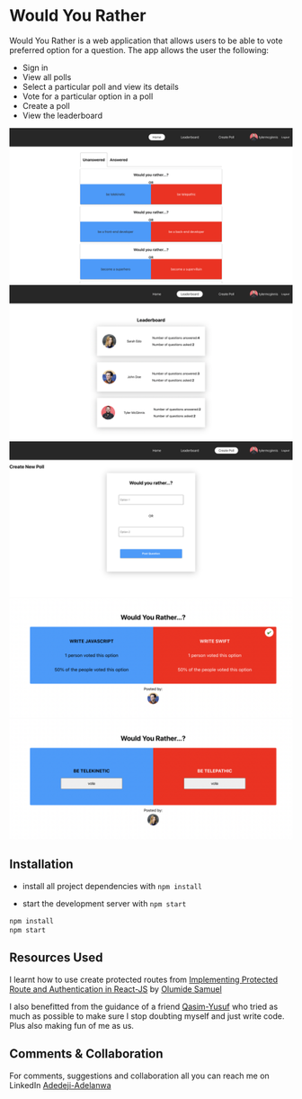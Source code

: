 # Would You Rather

Would You Rather is a web application that allows users to be able to vote preferred option for a question. The app allows the user the following:

- Sign in
- View all polls
- Select a particular poll and view its details
- Vote for a particular option in a poll
- Create a poll
- View the leaderboard

![Home page polls](./sample_images/home.png)
![Leaderboard page](./sample_images/leaderboard.png)
![New Poll page](./sample_images/new-poll.png)
![Answered Poll](./sample_images/answered.png)
![Vote page](./sample_images/vote.png)

## Installation

- install all project dependencies with `npm install`

- start the development server with `npm start`

```
npm install
npm start
```

## Resources Used

I learnt how to use create protected routes from [ Implementing Protected Route and Authentication in React-JS](https://dev.to/olumidesamuel_/implementing-protected-route-and-authentication-in-react-js-3cl4) by [Olumide Samuel](https://dev.to/olumidesamuel_)

I also benefitted from the guidance of a friend [Qasim-Yusuf](https://github.com/Qausim) who tried as much as possible to make sure I stop doubting myself and just write code. Plus also making fun of me as us.

## Comments & Collaboration

For comments, suggestions and collaboration all you can reach me on LinkedIn [Adedeji-Adelanwa](https://www.linkedin.com/in/adelanwaadedeji/)
